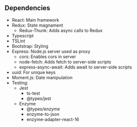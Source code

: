 ## Dependencies

-   React: Main framework
-   Redux: State magnament
    -   Redux-Thunk: Adds async calls to Redux
-   Typescript
-   TSLint
-   Bootstrap: Styling
-   Express: Node.js server used as proxy
    -   cors: Enables cors in server
    -   node-fetch: Adds fetch to server-side scripts
    -   express-async-await: Adds await to server-side scripts
-   uuid: For unique keys
-   Moment.js: Date manipulation
-   Testing:
    -   Jest
        -   ts-test
        -   @types/jest
    -   Enzyme
        -   @types/enzyme 
        -   enzyme-to-json
        -   enzyme-adapter-react-16

